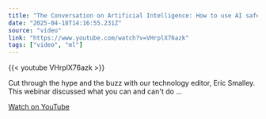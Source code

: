```yaml
---
title: "The Conversation on Artificial Intelligence: How to use AI safely and what to watch out for"
date: "2025-04-18T14:16:55.231Z"
source: "video"
link: "https://www.youtube.com/watch?v=VHrplX76azk"
tags: ["video", "ml"]
---
```


{{< youtube VHrplX76azk >}}

Cut through the hype and the buzz with our technology editor, Eric Smalley. This webinar discussed what you can and can't do ...

[Watch on YouTube](https://www.youtube.com/watch?v=VHrplX76azk)
